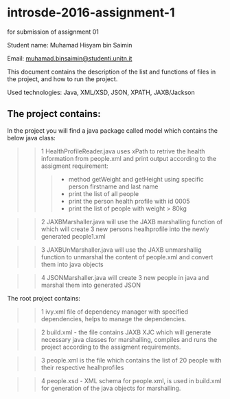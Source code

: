 # introsde-2016-assignment-1
for submission of assignment 01

Student name: Muhamad Hisyam bin Saimin

Email: muhamad.binsaimin@studenti.unitn.it

This document contains the description of the list and functions of files in the project, and how to run the project.

Used technologies: Java, XML/XSD, JSON, XPATH, JAXB/Jackson

## The project contains:

In the project you will find a java package called model which contains the below java class:
>> 1 HealthProfileReader.java uses xPath to retrive the health information from people.xml and print output according to the assigment requirement:
>>> - method  getWeight and getHeight using specific person firstname and last name
>>> - print the list of all people
>>> - print the person health profile with id 0005
>>> - print the list of people with weight > 80kg

>> 2 JAXBMarshaller.java will use the JAXB marshalling function of which will  create 3 new persons healhprofile into the newly generated people1.xml

>> 3 JAXBUnMarshaller.java will use the JAXB unmarshallig function to unmarshal the content of people.xml and convert them into java objects

>> 4 JSONMarshaller.java  will create 3 new people in java and marshal them into generated JSON

The root project contains:
>>1 ivy.xml file of dependency manager with specified dependencies, helps to manage the dependencies.

>>2 build.xml - the file contains JAXB XJC which will generate necessary java classes for marshalling, compiles and runs the project according to the assigment requirements.

>>3 people.xml is the file which contains the list of 20 people with their respective healhprofiles

>>4 people.xsd - XML schema for people.xml, is used in build.xml for generation of the java objects for marshalling.
